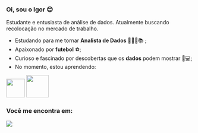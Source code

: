### Oi, sou o Igor 😊
Estudante e entusiasta de análise de dados. Atualmente buscando recolocação no mercado de trabalho.
- Estudando para me tornar **Analista de Dados** 👨🏽‍💻📚 ;
- Apaixonado por **futebol** ⚽;
- Curioso e fascinado por descobertas que os **dados** podem mostrar 🔎💻;
- No momento, estou aprendendo:

<div display="inline">
 <img width="50" height="50" src="https://cdn.jsdelivr.net/gh/devicons/devicon/icons/python/python-original.svg" />
 <img width="60" height="60" src="https://cdn.jsdelivr.net/gh/devicons/devicon/icons/mysql/mysql-plain-wordmark.svg" />
</div>                 

### Você me encontra em:
 <a href="https://www.linkedin.com/in/igorfpereira/">
  <img src="https://img.shields.io/badge/linkedin-%230077B5.svg?style=for-the-badge&logo=linkedin&logoColor=white" />
 </a>
